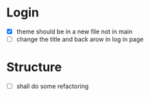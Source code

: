 # Login

- [x] theme should be in a new file not in main
- [ ] change the title and back arow in log in page

# Structure

- [ ] shall do some refactoring

